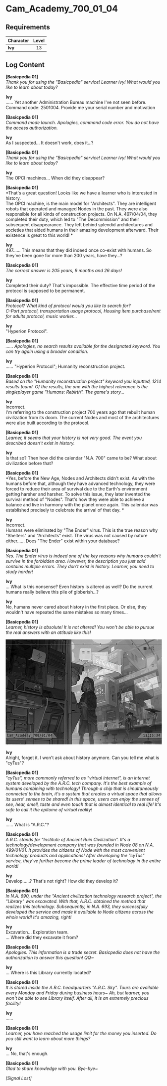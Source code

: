 # Cam_Academy_700_01_04
## Requirements
|Character|Level|
|---------|:---:|
|**Ivy**  | 13  |

## Log Content
**[Basicpedia 01]**<br>
*Thank you for using the "Basicpedia" service! Learner Ivy! What would you like to learn about today?*

**Ivy**<br>
...... Yet another Administration Bureau machine I've not seen before.<br>
Command code: 2501004. Provide me your serial number and motivation

**[Basicpedia 01]**<br>
*Command mode launch. Apologies, command code error. You do not have the access authorization.*

**Ivy**<br>
As I suspected... It doesn't work, does it...?

**[Basicpedia 01]**<br>
*Thank you for using the "Basicpedia" service! Learner Ivy! What would you like to learn about today?*

**Ivy**<br>
The OPCI machines... When did they disappear?

**[Basicpedia 01]**<br>
*That's a great question! Looks like we have a learner who is interested in history. <br>
The OPCI machine, is the main model for "Architects". They are intelligent robots that operated and managed Nodes in the past. They were also responsible for all kinds of construction projects. On N.A. 497/04/04, they completed their duty, which led to "The Decommission" and their subsequent disappearance. They left behind splendid architectures and societies that aided humans in their amazing development afterward. Their existence is great to this world! *

**Ivy**<br>
497...... This means that they did indeed once co\-exist with humans. So they've been gone for more than 200 years, have they...?

**[Basicpedia 01]**<br>
*The correct answer is 205 years, 9 months and 26 days!*

**Ivy**<br>
Completed their duty? That's impossible. The effective time period of the protocol is supposed to be permanent.

**[Basicpedia 01]**<br>
*Protocol? What kind of protocol would you like to search for?<br>
C\-Port protocol, transportation usage protocol, Housing item purchase/rent for adults protocol, music worker...*

**Ivy**<br>
"Hyperion Protocol".

**[Basicpedia 01]**<br>
*...... Apologies, no search results available for the designated keyword. You can try again using a broader condition.*

**Ivy**<br>
...... "Hyperion Protocol"; Humanity reconstruction project.

**[Basicpedia 01]**<br>
*Based on the "Humanity reconstruction project" keyword you inputted, 1214 results found. Of the results, the one with the highest relevance is the singleplayer game "Humans: Rebirth". The game's story...*

**Ivy**<br>
Incorrect.<br>
I'm referring to the construction project 700 years ago that rebuilt human civilization from its doom. The current Nodes and most of the architectures were also built according to the protocol.

**[Basicpedia 01]**<br>
*Learner, it seems that your history is not very good. The event you described doesn't exist in history.*

**Ivy**<br>
Is that so? Then how did the calendar "N.A. 700" came to be? What about civilization before that?

**[Basicpedia 01]**<br>
*Yes, before the New Age, Nodes and Architects didn't exist. As with the humans before that, although they have advanced technology, they were forced to reduce their area of survival due to the Earth's environment getting harsher and harsher. To solve this issue, they later invented the survival method of "Nodes". That's how they were able to achieve a balance and live in harmony with the planet once again. This calendar was established precisely to celebrate the arrival of that day. *

**Ivy**<br>
Incorrect.<br>
Humans were eliminated by "The Ender" virus. This is the true reason why "Shelters" and "Architects" exist. The virus was not caused by nature either...... Does "The Ender" exist within your database?

**[Basicpedia 01]**<br>
*Yes. The Ender virus is indeed one of the key reasons why humans couldn't survive in the forbidden area. However, the description you just said contains multiple errors. They don't exist in history. Learner, you need to study harder!*

**Ivy**<br>
... What is this nonsense? Even history is altered as well? Do the current humans really believe this pile of gibberish...?

**Ivy**<br>
No, humans never cared about history in the first place. Or else, they wouldn't have repeated the same mistakes so many times...

**[Basicpedia 01]**<br>
*Learner, history is absolute! It is not altered! You won't be able to pursue the real answers with an attitude like this!*

![ivos1701.png](./attachments/ivos1701.png)

**Ivy**<br>
Alright, forget it. I won't ask about history anymore. Can you tell me what is "cyTus"?

**[Basicpedia 01]**<br>
*"cyTus", more commonly referred to as "virtual internet", is an internet system developed by the A.R.C. tech company. It's the best example of humans combining with technology! Through a chip that is simultaneously connected to the brain, it's a system that creates a virtual space that allows its users' senses to be shared! In this space, users can enjoy the senses of see, hear, smell, taste and even touch that is almost identical to real life! It's safe to call it the epitome of virtual reality!*

**Ivy**<br>
...... What is "A.R.C."?

**[Basicpedia 01]**<br>
*A.R.C. stands for "Institute of Ancient Ruin Civilization". It's a technology/development company that was founded in Node 08 on N.A. 499/01/01. It provides the citizens of Node with the most convenient technology products and applications! After developing the "cyTus" service, they've further become the prime leader of technology in the entire world!*

**Ivy**<br>
Develop......? That's not right? How did they develop it?

**[Basicpedia 01]**<br>
*In N.A. 690, under the "Ancient civilization technology research project", the "Library" was excavated. With that, A.R.C. obtained the method that realizes this technology. Subsequently, in N.A. 693, they successfully developed the service and made it available to Node citizens across the whole world! It's amazing, right!*

**Ivy**<br>
Excavation... Exploration team.<br>
... Where did they excavate it from?

**[Basicpedia 01]**<br>
*Apologies. This information is a trade secret. Basicpedia does not have the authorization to answer this question! QQ~*

**Ivy**<br>
... Where is this Library currently located?

**[Basicpedia 01]**<br>
*It is stored inside the A.R.C. headquarters "A.R.C. Sky". Tours are available every Monday and Friday during business hours~ Ah, but learner, you won't be able to see Library itself. After all, it is an extremely precious facility!*

**Ivy**<br>
......

**[Basicpedia 01]**<br>
*Learner, you have reached the usage limit for the money you inserted. Do you still want to learn about more things?*

**Ivy**<br>
... No, that's enough.

**[Basicpedia 01]**<br>
*Glad to share knowledge with you. Bye\-bye~*

*[Signal Lost]*
